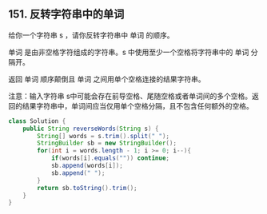 ## 151. 反转字符串中的单词
给你一个字符串 s ，请你反转字符串中 单词 的顺序。

单词 是由非空格字符组成的字符串。s 中使用至少一个空格将字符串中的 单词 分隔开。

返回 单词 顺序颠倒且 单词 之间用单个空格连接的结果字符串。

注意：输入字符串 s中可能会存在前导空格、尾随空格或者单词间的多个空格。返回的结果字符串中，单词间应当仅用单个空格分隔，且不包含任何额外的空格。

```java
class Solution {
    public String reverseWords(String s) {
        String[] words = s.trim().split(" ");
        StringBuilder sb = new StringBuilder();
        for(int i = words.length - 1; i >= 0; i--){
            if(words[i].equals("")) continue;
            sb.append(words[i]);
            sb.append(" ");
        }
        return sb.toString().trim();
    }
}
```
